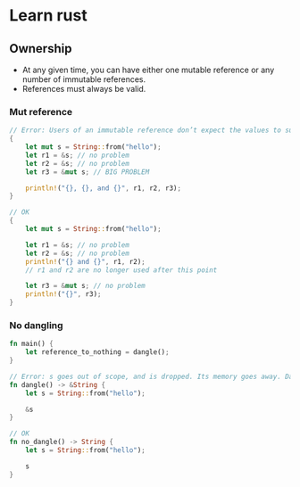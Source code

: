 Learn rust
====

## Ownership

- At any given time, you can have either one mutable reference or any number of immutable references.
- References must always be valid.

### Mut reference


```rust
// Error: Users of an immutable reference don’t expect the values to suddenly change out from under them!
{
    let mut s = String::from("hello");
    let r1 = &s; // no problem
    let r2 = &s; // no problem
    let r3 = &mut s; // BIG PROBLEM

    println!("{}, {}, and {}", r1, r2, r3);
}

// OK
{
    let mut s = String::from("hello");

    let r1 = &s; // no problem
    let r2 = &s; // no problem
    println!("{} and {}", r1, r2);
    // r1 and r2 are no longer used after this point

    let r3 = &mut s; // no problem
    println!("{}", r3);
}
```

### No dangling

```rust
fn main() {
    let reference_to_nothing = dangle();
}

// Error: s goes out of scope, and is dropped. Its memory goes away. Danger!
fn dangle() -> &String {
    let s = String::from("hello");

    &s
}

// OK
fn no_dangle() -> String {
    let s = String::from("hello");

    s
}
```
